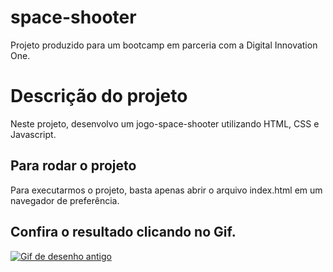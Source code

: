 # space-shooter
Projeto produzido para um bootcamp em parceria com a Digital Innovation One.

# Descrição do projeto

Neste projeto, desenvolvo um jogo-space-shooter utilizando HTML, CSS e Javascript.

## Para rodar o projeto

Para executarmos o projeto, basta apenas abrir o arquivo index.html em um navegador de preferência.

## Confira o resultado clicando no Gif.

<a href="https://pablohenrique2.github.io/space-shooter/" ><img src="https://thumbs.gfycat.com/SmallVillainousDavidstiger-size_restricted.gif" alt="Gif de desenho antigo"></a>
